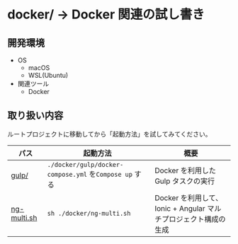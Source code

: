 # docker/ → Docker 関連の試し書き
## 開発環境
* OS
    * macOS
    * WSL(Ubuntu)
* 関連ツール
    * Docker



## 取り扱い内容
ルートプロジェクトに移動してから「起動方法」を試してみてください。

パス | 起動方法 | 概要
--- | --- | ---
[gulp/](./gulp/) | `./docker/gulp/docker-compose.yml` を`Compose up` する | Docker を利用したGulp タスクの実行
[ng-multi.sh](/ng-multi.sh) | `sh ./docker/ng-multi.sh` | Docker を利用して、Ionic + Angular マルチプロジェクト構成の生成
